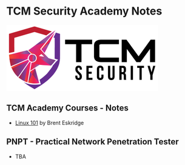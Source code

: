 # TCM Security Academy Notes

![academy.tcm-sec.com - © TCM Security](.gitbook/assets/tcmsecuritycovermid.png)

## TCM Academy Courses - Notes

* [Linux 101](linux-101\README.md) by Brent Eskridge

## PNPT - Practical Network Penetration Tester

- TBA

